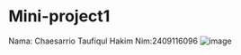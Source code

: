 # Mini-project1
Nama: Chaesarrio Taufiqul Hakim Nim:2409116096
![image](https://github.com/user-attachments/assets/51a1771d-ce7c-4eaa-8507-c8018f6e9436)
